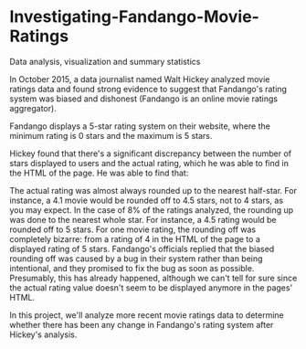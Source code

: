 # Investigating-Fandango-Movie-Ratings
Data analysis, visualization and summary statistics

In October 2015, a data journalist named Walt Hickey analyzed movie ratings data and found strong evidence to suggest that Fandango's rating system was biased and dishonest (Fandango is an online movie ratings aggregator).

Fandango displays a 5-star rating system on their website, where the minimum rating is 0 stars and the maximum is 5 stars.

Hickey found that there's a significant discrepancy between the number of stars displayed to users and the actual rating, which he was able to find in the HTML of the page. He was able to find that:

The actual rating was almost always rounded up to the nearest half-star. For instance, a 4.1 movie would be rounded off to 4.5 stars, not to 4 stars, as you may expect.
In the case of 8% of the ratings analyzed, the rounding up was done to the nearest whole star. For instance, a 4.5 rating would be rounded off to 5 stars.
For one movie rating, the rounding off was completely bizarre: from a rating of 4 in the HTML of the page to a displayed rating of 5 stars.
Fandango's officials replied that the biased rounding off was caused by a bug in their system rather than being intentional, and they promised to fix the bug as soon as possible. Presumably, this has already happened, although we can't tell for sure since the actual rating value doesn't seem to be displayed anymore in the pages' HTML.

In this project, we'll analyze more recent movie ratings data to determine whether there has been any change in Fandango's rating system after Hickey's analysis.

